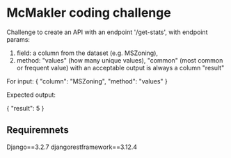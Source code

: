# McMakler coding challenge

Challenge to create an API with an endpoint '/get-stats', with endpoint params: 
1. field: a column from the dataset (e.g. MSZoning), 
2. method: "values" (how many unique values), "common" (most common or frequent value)
with an acceptable output is always a column "result"

For input:
{
"column": "MSZoning",
"method": "values"
}

Expected output:

{
"result": 5
}

## Requiremnets

Django==3.2.7
djangorestframework==3.12.4
